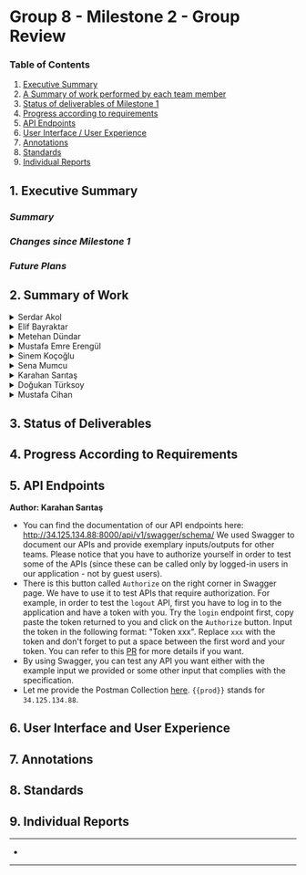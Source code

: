 # Group 8 - Milestone 2 - Group Review

### Table of Contents
1. [Executive Summary](#1-executive-summary)
2. [A Summary of work performed by each team member](#2-summary-of-work)
3. [Status of deliverables of Milestone 1](#3-status-of-deliverables)
4. [Progress according to requirements](#4-progress-according-to-requirements)
5. [API Endpoints](#5-api-endpoints)
6. [User Interface / User Experience](#6-user-interface-and-user-experience)
7. [Annotations](#7-annotations)
8. [Standards](#7-standards)
9. [Individual Reports](#7-individual-reports)

## 1. Executive Summary
### *Summary*


### *Changes since Milestone 1*


### *Future Plans*


## 2. Summary of Work

<details>
    <summary> Serdar Akol </summary>



</details>

<details>
    <summary> Elif Bayraktar </summary>



</details>

<details>
    <summary> Metehan Dündar </summary>



</details>


<details>
    <summary> Mustafa Emre Erengül </summary>
    



</details>

<details>
    <summary> Sinem Koçoğlu </summary>


 
</details>

<details>
    <summary> Sena Mumcu </summary>
    



</details>

<details>
    <summary> Karahan Sarıtaş </summary>



</details>


<details>
    <summary> Doğukan Türksoy </summary>
    



</details>


<details>
    <summary> Mustafa Cihan </summary>
    


</details>


## 3. Status of Deliverables

## 4. Progress According to Requirements

## 5. API Endpoints
**Author: Karahan Sarıtaş**

* You can find the documentation of our API endpoints here: http://34.125.134.88:8000/api/v1/swagger/schema/ 
We used Swagger to document our APIs and provide exemplary inputs/outputs for other teams. Please notice that you have to authorize yourself in order to test some of the APIs (since these can be called only by logged-in users in our application - not by guest users).
* There is this button called ```Authorize``` on the right corner in Swagger page. We have to use it to test APIs that require authorization. For example, in order to test the ```logout``` API, first you have to log in to the application and have a token with you. Try the ```login``` endpoint first, copy paste the token returned to you and click on the ```Authorize``` button. Input the token in the following format: "Token xxx". Replace `xxx` with the token and don't forget to put a space between the first word and your token. You can refer to this [PR](https://github.com/bounswe/bounswe2022group8/pull/245) for more details if you want.
* By using Swagger, you can test any API you want either with the example input we provided or some other input that complies with the specification.
* Let me provide the Postman Collection [here](https://github.com/bounswe/bounswe2022group8/blob/feature/MIL/Deliverables/CMPE451_Customer_Presentation_Milestone_2/CmpE451%20API.postman_collection.json). `{{prod}}` stands for `34.125.134.88`.

## 6. User Interface and User Experience

## 7. Annotations

## 8. Standards

## 9. Individual Reports 
---
*
---
